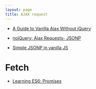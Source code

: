```yaml
---
layout: page
title: AJAX request
---
```


- [A Guide to Vanilla Ajax Without jQuery](https://www.sitepoint.com/guide-vanilla-ajax-without-jquery/)

- [nojQuery: Ajax Requests- JSONP](http://blog.garstasio.com/you-dont-need-jquery/ajax/#sending-and-receiving-json)

- [Simple JSONP in vanilla JS](https://gist.github.com/gf3/132080/110d1b68d7328d7bfe7e36617f7df85679a08968)

# Fetch

- [Learning ES6: Promises](https://www.eventbrite.com/engineering/learning-es6-promises/)
